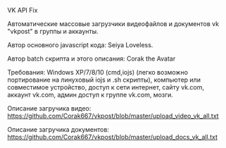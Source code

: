 VK API Fix

Автоматические массовые загрузчики видеофайлов и документов vk "vkpost" в группы и аккаунты.

Автор основного javascript кода: Seiya Loveless. 

Автор batch скрипта и этого описания: Corak the Avatar

Требования: Windows XP/7/8/10 (cmd,iojs) (легко возможно портирование на линуховый iojs и .sh скрипты), компьютер или совместимое устройство, доступ к сети интернет, сайту vk.com, аккаунт vk.com, админ доступ к группе vk.com, мозги. 

Описание загручика видео: 
https://github.com/Corak667/vkpost/blob/master/upload_video_vk_all.txt

Описание загручика документов: 
https://github.com/Corak667/vkpost/blob/master/upload_docs_vk_all.txt
